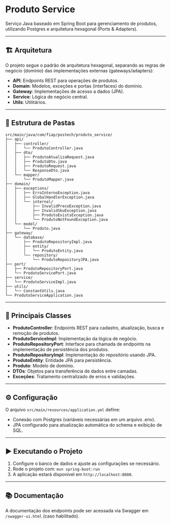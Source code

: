 # Produto Service

Serviço Java baseado em Spring Boot para gerenciamento de produtos, utilizando Postgres e arquitetura hexagonal (Ports & Adapters).

---

## 🏗️ Arquitetura

O projeto segue o padrão de arquitetura hexagonal, separando as regras de negócio (domínio) das implementações externas (gateways/adapters):

- **API**: Endpoints REST para operações de produtos.
- **Domain**: Modelos, exceções e portas (interfaces) do domínio.
- **Gateway**: Implementações de acesso a dados (JPA).
- **Service**: Lógica de negócio central.
- **Utils**: Utilitários.

---

## 📁 Estrutura de Pastas
```
src/main/java/com/fiap/postech/produto_service/
├── api/
│   ├── controller/
│   │   └── ProdutoController.java
│   ├── dto/
│   │   ├── ProdutoAtualizaRequest.java
│   │   ├── ProdutoDto.java
│   │   ├── ProdutoRequest.java
│   │   └── ResponseDto.java
│   └── mapper/
│       └── ProdutoMapper.java
├── domain/
│   ├── exceptions/
│   │   ├── ErroInternoException.java
│   │   ├── GlobalHandlerException.java
│   │   └── internal/
│   │       ├── InvalidPrecoException.java
│   │       ├── InvalidSkuException.java
│   │       ├── ProdutoExistsException.java
│   │       └── ProdutoNotFoundException.java
│   └── model/
│       └── Produto.java
├── gateway/
│   └── database/
│       ├── ProdutoRepositoryImpl.java
│       ├── entity/
│       │   └── ProdutoEntity.java
│       └── repository/
│           └── ProdutoRepositoryJPA.java
├── port/
│   ├── ProdutoRepositoryPort.java
│   └── ProdutoServicePort.java
├── service/
│   └── ProdutoServiceImpl.java
├── utils/
│   └── ConstantUtils.java
└── ProdutoServiceApplication.java
```
---

## 🧩 Principais Classes

- **ProdutoController**: Endpoints REST para cadastro, atualização, busca e remoção de produtos.
- **ProdutoServiceImpl**: Implementação da lógica de negócio.
- **ProdutoRepositoryPort**: Interface para chamada de endpoints na implementação de persistência dos produtos.
- **ProdutoRepositoryImpl**: Implementação do repositório usando JPA.
- **ProdutoEntity**: Entidade JPA para persistência.
- **Produto**: Modelo de domínio.
- **DTOs**: Objetos para transferência de dados entre camadas.
- **Exceções**: Tratamento centralizado de erros e validações.

---

## ⚙️ Configuração

O arquivo `src/main/resources/application.yml` define:

- Conexão com Postgres (variáveis necessárias em um arquivo .env).
- JPA configurado para atualização automática do schema e exibição de SQL.

---

## ▶️ Executando o Projeto

1. Configure o banco de dados e ajuste as configurações se necessário.
2. Rode o projeto com: `mvn spring-boot:run`
3. A aplicação estará disponível em `http://localhost:8080`.

---

## 📚 Documentação
A documentação dos endpoints pode ser acessada via Swagger em `/swagger-ui.html` (caso habilitado).
